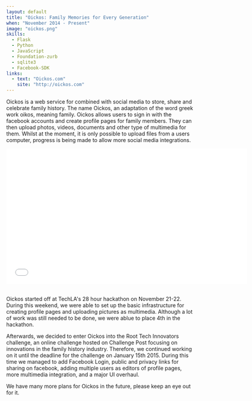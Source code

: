 ```yaml
---
layout: default
title: "Oickos: Family Memories for Every Generation"
when: "November 2014 - Present"
image: "oickos.png"
skills:
  - Flask
  - Python
  - JavaScript
  - Foundation-zurb
  - sqlite3
  - Facebook-SDK
links:
  - text: "Oickos.com"
    site: "http://oickos.com"
---
```


Oickos is a web service for combined with social media to store, share and celebrate family history. The name Oickos, an adaptation of the word greek work oikos, meaning family. Oickos allows users to sign in with the facebook accounts and create profile pages for family members. They can then upload photos, videos, documents and other type of multimedia for them. Whilst at the moment, it is only possible to upload files from a users computer, progress is being made to allow more social media integrations. 

<center>
<iframe width="640" height="360" src="//www.youtube.com/embed/j7M-2WBDVg8?rel=0" frameborder="0" allowfullscreen></iframe>
</center>
<br />

Oickos started off at TechLA's 28 hour hackathon on November 21-22. During this weekend, we were able to set up the basic infrastructure for creating profile pages and uploading pictures as multimedia. Although a lot of work was still needed to be done, we were ablue to place 4th in the hackathon. 

Afterwards, we decided to enter Oickos into the Root Tech Innovators challenge, an online challenge hosted on Challenge Post focusing on innovations in the family history industry. Therefore, we continued working on it until the deadline for the challenge on January 15th 2015. During this time we managed to add Facebook Login, public and privacy links for sharing on facebook, adding multiple users as editors of profile pages, more multimedia integration, and a major UI overhaul. 

We have many more plans for Oickos in the future, please keep an eye out for it. 
